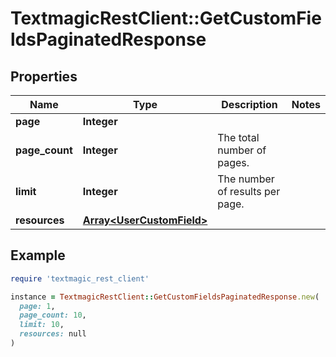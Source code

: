 # TextmagicRestClient::GetCustomFieldsPaginatedResponse

## Properties

| Name | Type | Description | Notes |
| ---- | ---- | ----------- | ----- |
| **page** | **Integer** |  |  |
| **page_count** | **Integer** | The total number of pages. |  |
| **limit** | **Integer** | The number of results per page. |  |
| **resources** | [**Array&lt;UserCustomField&gt;**](UserCustomField.md) |  |  |

## Example

```ruby
require 'textmagic_rest_client'

instance = TextmagicRestClient::GetCustomFieldsPaginatedResponse.new(
  page: 1,
  page_count: 10,
  limit: 10,
  resources: null
)
```

